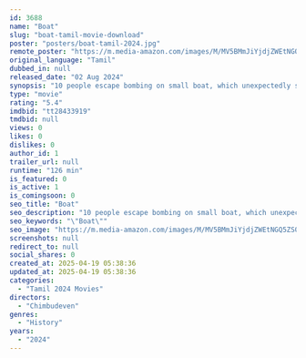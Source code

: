 ```yaml
---
id: 3688
name: "Boat"
slug: "boat-tamil-movie-download"
poster: "posters/boat-tamil-2024.jpg"
remote_poster: "https://m.media-amazon.com/images/M/MV5BMmJiYjdjZWEtNGQ5ZS00YzczLWJmNzItYTU5MjBmZWM1ZmM3XkEyXkFqcGc@._V1_SX300.jpg"
original_language: "Tamil"
dubbed_in: null
released_date: "02 Aug 2024"
synopsis: "10 people escape bombing on small boat, which unexpectedly stops and sinks mid-journey. Passengers struggle to survive as boat goes down."
type: "movie"
rating: "5.4"
imdbid: "tt28433919"
tmdbid: null
views: 0
likes: 0
dislikes: 0
author_id: 1
trailer_url: null
runtime: "126 min"
is_featured: 0
is_active: 1
is_comingsoon: 0
seo_title: "Boat"
seo_description: "10 people escape bombing on small boat, which unexpectedly stops and sinks mid-journey. Passengers struggle to survive as boat goes down."
seo_keywords: "\"Boat\""
seo_image: "https://m.media-amazon.com/images/M/MV5BMmJiYjdjZWEtNGQ5ZS00YzczLWJmNzItYTU5MjBmZWM1ZmM3XkEyXkFqcGc@._V1_SX300.jpg"
screenshots: null
redirect_to: null
social_shares: 0
created_at: 2025-04-19 05:38:36
updated_at: 2025-04-19 05:38:36
categories:
  - "Tamil 2024 Movies"
directors:
  - "Chimbudeven"
genres:
  - "History"
years:
  - "2024"
---
```

